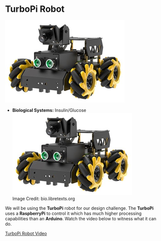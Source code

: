 # TurboPi Robot

![](TurboPi_Pic.jpg)

* **Biological Systems:** Insulin/Glucose ![](TurboPi_Pic.jpg) <br>Image Credit: bio.libretexts.org

We will be using the **TurboPi** robot for our design challenge. The **TurboPi** uses a **RaspberryPi** to control it which has much higher processing capabilities than an **Arduino**. Watch the video below to witness what it can do. 

[TurboPi Robot Video](https://www.youtube.com/watch?v=an129hkrHlg)



